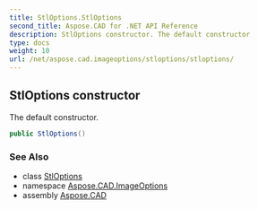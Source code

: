 ```yaml
---
title: StlOptions.StlOptions
second_title: Aspose.CAD for .NET API Reference
description: StlOptions constructor. The default constructor
type: docs
weight: 10
url: /net/aspose.cad.imageoptions/stloptions/stloptions/
---
```

## StlOptions constructor

The default constructor.

```csharp
public StlOptions()
```

### See Also

* class [StlOptions](../)
* namespace [Aspose.CAD.ImageOptions](../../../aspose.cad.imageoptions/)
* assembly [Aspose.CAD](../../../)


